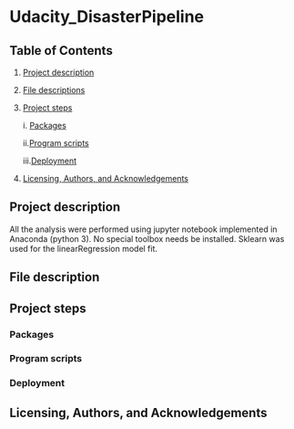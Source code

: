 # Udacity_DisasterPipeline
## Table of Contents

1. [Project description](#description)

2. [File descriptions](#files)

3. [Project steps](#steps)
   
   i. [Packages](##pack)
   
   ii.[Program scripts](##pro)
   
   iii.[Deployment](###deploy)

4. [Licensing, Authors, and Acknowledgements](#terms)

<a name = "description"></a>
## Project description
All the analysis were performed using jupyter notebook implemented in Anaconda (python 3). No special toolbox needs be installed. Sklearn was used for the linearRegression model fit.

<a name = "files"></a>
## File description

<a name = "steps"></a>
## Project steps

<a name = "pack"></a>
### Packages

<a name = "pro"></a>
### Program scripts

<a name = "deploy"></a>
### Deployment

<a name = "terms"></a>
## Licensing, Authors, and Acknowledgements





